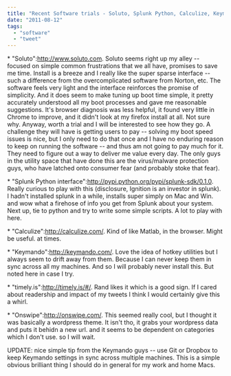 ```yaml
---
title: "Recent Software trials - Soluto, Splunk Python, Calculize, Keymando, timely.js, onswipe"
date: "2011-08-12"
tags: 
  - "software"
  - "tweet"
---
```


\* "Soluto":http://www.soluto.com. Soluto seems right up my alley -- focused on simple common frustrations that we all have, promises to save me time. Install is a breeze and I really like the super sparse interface -- such a difference from the overcomplicated software from Norton, etc. The software feels very light and the interface reinforces the promise of simplicity. And it does seem to make tuning up boot time simple, it pretty accurately understood all my boot processes and gave me reasonable suggestions. It's browser diagnosis was less helpful, it found very little in Chrome to improve, and it didn't look at my firefox install at all. Not sure why. Anyway, worth a trial and I will be interested to see how they go. A challenge they will have is getting users to pay -- solving my boot speed issues is nice, but I only need to do that once and I have no enduring reason to keep on running the software -- and thus am not going to pay much for it. They need to figure out a way to deliver me value every day. The only guys in the utility space that have done this are the virus/malware protection guys, who have latched onto consumer fear (and probably stoke that fear).

\* "Splunk Python interface":http://pypi.python.org/pypi/splunk-sdk/0.1.0. Really curious to play with this (disclosure, Ignition is an investor in splunk). I hadn't installed splunk in a while, installs super simply on Mac and Win. and wow what a firehose of info you get from Splunk about your system. Next up, tie to python and try to write some simple scripts. A lot to play with here.

\* "Calculize":http://calculize.com/. Kind of like Matlab, in the browser. Might be useful. at times.

\* "Keymando":http://keymando.com/. Love the idea of hotkey utilities but I always seem to drift away from them. Because I can never keep them in sync across all my machines. And so I will probably never install this. But noted here in case I try.

\* "timely.is":http://timely.is/#/. Rand likes it which is a good sign. If I cared about readership and impact of my tweets I think I would certainly give this a whirl.

\* "Onswipe":http://onswipe.com/. This seemed really cool, but I thought it was basically a wordpress theme. It isn't tho, it grabs your wordpress data and puts it behidn a new url. and it seems to be dependent on categories which I don't use. so I will wait.

UPDATE: nice simple tip from the Keymando guys -- use Git or Dropbox to keep Keymando settings in sync across multiple machines. This is a simple obvious brilliant thing I should do in general for my work and home Macs.
